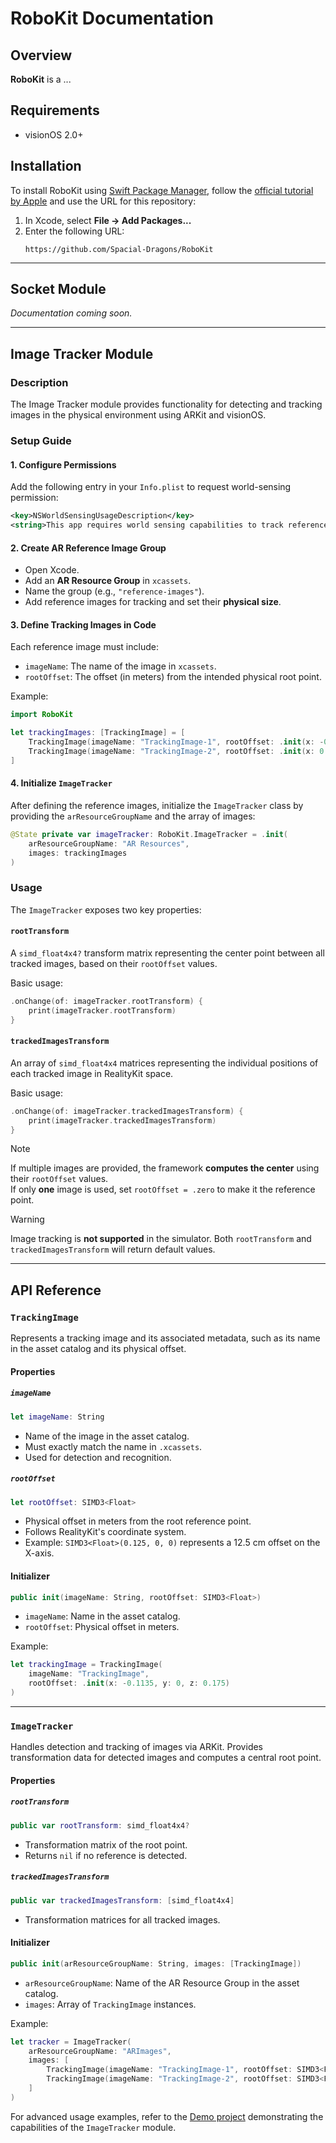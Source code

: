 # RoboKit Documentation

## Overview
**RoboKit** is a ...

## Requirements
- visionOS 2.0+

## Installation
To install RoboKit using [Swift Package Manager](https://github.com/apple/swift-package-manager), follow the [official tutorial by Apple](https://developer.apple.com/documentation/xcode/adding_package_dependencies_to_your_app) and use the URL for this repository:

1. In Xcode, select **File → Add Packages...**
2. Enter the following URL:
   ```
   https://github.com/Spacial-Dragons/RoboKit
   ```

---

## Socket Module
*Documentation coming soon.*

---

## Image Tracker Module

### Description
The Image Tracker module provides functionality for detecting and tracking images in the physical environment using ARKit and visionOS.

### Setup Guide

#### 1. Configure Permissions
Add the following entry in your `Info.plist` to request world-sensing permission:

```xml
<key>NSWorldSensingUsageDescription</key>
<string>This app requires world sensing capabilities to track reference images.</string>
```

#### 2. Create AR Reference Image Group
- Open Xcode.
- Add an **AR Resource Group** in `xcassets`.
- Name the group (e.g., `"reference-images"`).
- Add reference images for tracking and set their **physical size**.

#### 3. Define Tracking Images in Code
Each reference image must include:
- `imageName`: The name of the image in `xcassets`.
- `rootOffset`: The offset (in meters) from the intended physical root point.

Example:

```swift
import RoboKit

let trackingImages: [TrackingImage] = [
    TrackingImage(imageName: "TrackingImage-1", rootOffset: .init(x: -0.1135, y: 0, z: 0.175)),
    TrackingImage(imageName: "TrackingImage-2", rootOffset: .init(x: 0.1135, y: 0, z: -0.175))
]
```

#### 4. Initialize `ImageTracker`
After defining the reference images, initialize the `ImageTracker` class by providing the `arResourceGroupName` and the array of images:

```swift
@State private var imageTracker: RoboKit.ImageTracker = .init(
    arResourceGroupName: "AR Resources",
    images: trackingImages
)
```

### Usage
The `ImageTracker` exposes two key properties:

#### `rootTransform`
A `simd_float4x4?` transform matrix representing the center point between all tracked images, based on their `rootOffset` values.

Basic usage:
```swift
.onChange(of: imageTracker.rootTransform) {
    print(imageTracker.rootTransform)
}
```

#### `trackedImagesTransform`
An array of `simd_float4x4` matrices representing the individual positions of each tracked image in RealityKit space.

Basic usage:
```swift
.onChange(of: imageTracker.trackedImagesTransform) {
    print(imageTracker.trackedImagesTransform)
}
```

> [!NOTE]  
> If multiple images are provided, the framework **computes the center** using their `rootOffset` values.  
> If only **one** image is used, set `rootOffset = .zero` to make it the reference point.

> [!WARNING]  
> Image tracking is **not supported** in the simulator. Both `rootTransform` and `trackedImagesTransform` will return default values.

---

## API Reference

### `TrackingImage`
Represents a tracking image and its associated metadata, such as its name in the asset catalog and its physical offset.

#### Properties

##### `imageName`
```swift
let imageName: String
```
- Name of the image in the asset catalog.
- Must exactly match the name in `.xcassets`.
- Used for detection and recognition.

##### `rootOffset`
```swift
let rootOffset: SIMD3<Float>
```
- Physical offset in meters from the root reference point.
- Follows RealityKit's coordinate system.
- Example: `SIMD3<Float>(0.125, 0, 0)` represents a 12.5 cm offset on the X-axis.

#### Initializer
```swift
public init(imageName: String, rootOffset: SIMD3<Float>)
```
- `imageName`: Name in the asset catalog.
- `rootOffset`: Physical offset in meters.

Example:
```swift
let trackingImage = TrackingImage(
    imageName: "TrackingImage",
    rootOffset: .init(x: -0.1135, y: 0, z: 0.175)
)
```

---

### `ImageTracker`
Handles detection and tracking of images via ARKit. Provides transformation data for detected images and computes a central root point.

#### Properties

##### `rootTransform`
```swift
public var rootTransform: simd_float4x4?
```
- Transformation matrix of the root point.
- Returns `nil` if no reference is detected.

##### `trackedImagesTransform`
```swift
public var trackedImagesTransform: [simd_float4x4]
```
- Transformation matrices for all tracked images.

#### Initializer
```swift
public init(arResourceGroupName: String, images: [TrackingImage])
```
- `arResourceGroupName`: Name of the AR Resource Group in the asset catalog.
- `images`: Array of `TrackingImage` instances.

Example:
```swift
let tracker = ImageTracker(
    arResourceGroupName: "ARImages",
    images: [
        TrackingImage(imageName: "TrackingImage-1", rootOffset: SIMD3<Float>(0, 0, 0)),
        TrackingImage(imageName: "TrackingImage-2", rootOffset: SIMD3<Float>(0.1, 0, 0))
    ]
)
```

For advanced usage examples, refer to the [Demo project](https://github.com/Spacial-Dragons/RoboKit-Demo) demonstrating the capabilities of the `ImageTracker` module.
